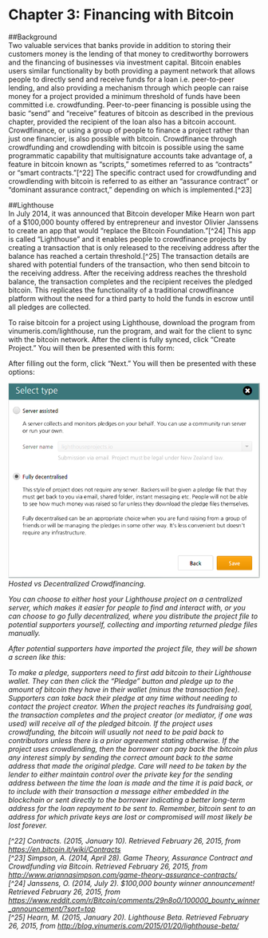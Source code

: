 # Chapter 3: Financing with Bitcoin

##Background  
Two valuable services that banks provide in addition to storing their customers money is the lending of that money to creditworthy borrowers and the financing of businesses via investment capital. Bitcoin enables users similar functionality by both providing a payment network that allows people to directly send and receive funds for a loan i.e. peer-to-peer lending, and also providing a mechanism through which people can raise money for a project provided a minimum threshold of funds have been committed i.e. crowdfunding. Peer-to-peer financing is possible using the basic “send” and “receive” features of bitcoin as described in the previous chapter, provided the recipient of the loan also has a bitcoin account. Crowdfinance, or using a group of people to finance a project rather than just one financier, is also possible with bitcoin. Crowdfinance through crowdfunding and crowdlending with bitcoin is possible using the same programmatic capability that multisignature accounts take advantage of, a feature in bitcoin known as “scripts,” sometimes referred to as “contracts” or “smart contracts.”[^22] The specific contract used for crowdfunding and crowdlending with bitcoin is referred to as either an “assurance contract” or “dominant assurance contract,” depending on which is implemented.[^23]  

##Lighthouse  
In July 2014, it was announced that Bitcoin developer Mike Hearn won part of a $100,000 bounty offered by entrepreneur and investor Olivier Janssens to create an app that would “replace the Bitcoin Foundation.”[^24] This app is called “Lighthouse” and it enables people to crowdfinance projects by creating a transaction that is only released to the receiving address after the balance has reached a certain threshold.[^25] The transaction details are shared with potential funders of the transaction, who then send bitcoin to the receiving address. After the receiving address reaches the threshold balance, the transaction completes and the recipient receives the pledged bitcoin. This replicates the functionality of a traditional crowdfinance platform without the need for a third party to hold the funds in escrow until all pledges are collected.  

To raise bitcoin for a project using Lighthouse, download the program from vinumeris.com/lighthouse, run the program, and wait for the client to sync with the bitcoin network. After the client is fully synced, click “Create Project.” You will then be presented with this form:



After filling out the form, click “Next.” You will then be presented with these options:
 
![hosting a lighthouse project](hostlighthouse.png "Hosted vs Decentralized Crowdfinancing")
<i>Hosted vs Decentralized Crowdfinancing.  

You can choose to either host your Lighthouse project on a centralized server, which makes it easier for people to find and interact with, or you can choose to go fully decentralized, where you distribute the project file to potential supporters yourself, collecting and importing returned pledge files manually.



After potential supporters have imported the project file, they will be shown a screen like this:



To make a pledge, supporters need to first add bitcoin to their Lighthouse wallet. They can then click the “Pledge” button and pledge up to the amount of bitcoin they have in their wallet (minus the transaction fee). Supporters can take back their pledge at any time without needing to contact the project creator. When the project reaches its fundraising goal, the transaction completes and the project creator (or mediator, if one was used) will receive all of the pledged bitcoin. If the project uses crowdfunding, the bitcoin will usually not need to be paid back to contributors unless there is a prior agreement stating otherwise. If the project uses crowdlending, then the borrower can pay back the bitcoin plus any interest simply by sending the correct amount back to the same address that made the original pledge. Care will need to be taken by the lender to either maintain control over the private key for the sending address between the time the loan is made and the time it is paid back, or to include with their transaction a message either embedded in the blockchain or sent directly to the borrower indicating a better long-term address for the loan repayment to be sent to. Remember, bitcoin sent to an address for which private keys are lost or compromised will most likely be lost forever.  

[^22] Contracts. (2015, January 10). Retrieved February 26, 2015, from https://en.bitcoin.it/wiki/Contracts  
[^23] Simpson, A. (2014, April 28). Game Theory, Assurance Contract and Crowdfunding via Bitcoin. Retrieved February 26, 2015, from http://www.ariannasimpson.com/game-theory-assurance-contracts/  
[^24] Janssens, O. (2014, July 2). $100,000 bounty winner announcement! Retrieved February 26, 2015, from https://www.reddit.com/r/Bitcoin/comments/29n8o0/100000_bounty_winner_announcement/?sort=top  
[^25] Hearn, M. (2015, January 20). Lighthouse Beta. Retrieved February 26, 2015, from http://blog.vinumeris.com/2015/01/20/lighthouse-beta/  